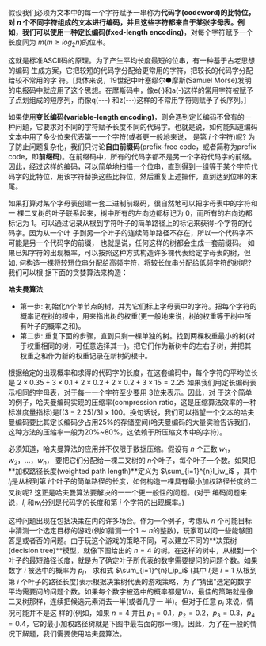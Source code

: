 假设我们必须为文本中的每一个字符赋予一串称为**代码字(codeword)**的比特位，对 $n$ 个不同字符组成的文本进行编码，并且这些字符都来自于某张字母表。例如，我们可以使用一种**定长编码(fxed-length encoding)**，对每个字符赋予一个长度同为 $m (m≥ log_2 n)​$ 的位串。

这就是标准ASCII码的原理。为了产生平均长度最短的位串，有一种基于古老思想的编码 生成方案，它把较短的代码字分配给更常用的字符，把较长的代码字分配给较不常用的字 符。[具体来说，19世纪中叶塞缪尔●摩斯(Samuel Morse)发明的电报码中就应用了这个思想。在摩斯码中，像e(·)和a(-)这样的常用字符被赋予了点划组成的短序列，而像q(---) 和z(--·)这样的不常用字符则赋予了长序列。] 

如果使用**变长编码(variable-length encoding)**，则会遇到定长编码不曾有的一种问题，它要求对不同的字符赋予长度不同的代码字。也就是说，如何能知道编码文本中用了多少位来代表第一一个字符(或者更一般地来说， 是第 $i​$ 个字符)呢? 为了防止问题复杂化，我们只讨论**自由前缀码**(prefix-free code，或者简称为prefix code，即**前缀码**)。在前缀码中，所有的代码字都不是另一个字符代码字的前缀。因此，经过这样的编码，可以简单地扫描一个位串，直到得到一组等于某个字符代码字的比特位，用该字符替换这些比特位，然后重复上述操作，直到达到位串的末尾。

 如果打算对某个字母表创建一套二进制前缀码，很自然地可以把字母表中的字符和一 棵二叉树的叶子联系起来，树中所有的左向边都标记为 $0$，而所有的右向边都标记为 $1$。可以通过记录从根到字符叶子的简单路径上的标记来获得-个字符的代码字。因为从一个叶 子到另一个叶子的连续简单路径不存在，所以一个代码字不可能是另一个代码字的前缀， 也就是说，任何这样的树都会生成一套前缀码。 如果已知字符的出现概率，可以按照这种方式构造许多棵代表给定字母表的树，但如. 何构造一棵将较短位串分配给高频字符，将较长位串分配给低频字符的树呢?我们可以根 据下面的贪婪算法来构造：

**哈夫曼算法**

- 第一步: 初始化n个单节点的树，并为它们标上字母表中的字符。把每个字符的概率记在树的根中，用来指出树的权重(更一般地来说，树的权重等于树中所有叶子的概率之和)。
- 第二步: 重复下面的步骤，直到只剩一棵单独的树。找到两棵权重最小的树(对于权重相同的树，可任意选择其一)。把它们作为新树中的左右子树，并把其权重之和作为新的权重记录在新树的根中。

根据给定的出现概率和求得的代码字的长度，在这套编码中，每个字符的平均位长是 $2\times 0.35+ 3 \times 0.1+ 2 \times 0.2+ 2 \times 0.2 +3 \times 15= 2.25$ 如果我们用定长编码表示相同的字母表，对于每一一个字符至少要用 3位来表示。因此，对 于这个简单的例子，哈夫曼编码实现的压缩率(compression ratio，这是压缩算法效率的一种 标准度量指标)是$[(3 - 2.25)/3]\times100% = 25%​$。换句话说，我们可以指望一个文本的哈夫曼编码要比其定长编码少占用25%的存储空间(哈夫曼编码的大量实验告诉我们，这种方法的压缩率一般为20%~80%，这依赖于所压缩文本中的字符)。

必须知道，哈夫曼算法的应用并不仅限于数据压缩。假设有 $n​$ 个正数 $w_1，w_2，...，w_n​$， 要把它们分配给一棵二叉树的 $n​$ 个叶子，每个叶子一个数。如果把**加权路径长度(weighted path length)**定义为 $\sum_{i=1}^{n}l_iw_i​$ ，其中 $l_i​$ 是从根到第 $i​$ 个叶子的简单路径的长度，如何构造一棵具有最小加权路径长度的二叉树呢? 这正是哈夫曼算法要解决的一一个更一般性的问题。(对于 编码问题来说，$l_i​$ 和$w_i​$分别是代码字的长度和第 $i​$ 个字符的出现概率。) 

这种问题出现在包括决策在内的许多场合。作为一个例子，考虑从 $n$ 个可能目标中猜测一个选定目标的游戏(例如猜测一个$1 \sim n$的整数)，玩家可以问一些能够回答是或者否的问题。由于玩这个游戏的策略不同，可以建立不同的**决策树(decision tree)**模型，就像下图给出的 $n=4$ 的树。在这样的树中，从根到一个叶子的最短路径长度，就是为了确定叶子所代表的数字需要提问的问题个数。如果数字 $i$ 被选中的概率为 $p_i$， 求和式 $\sum_{i=1}^{n}l_ip_i$ (其中 $l_i$是 $i=1$ 从根到第 $i$ 个叶子的路径长度)表示根据决策树代表的游戏策略，为了“猜出”选定的数字平均需要问的问题个数。如果每个数字被选中的概率都是$1/n$，最佳的策略就是像二叉树那样，连续把候选元素消去一半(或者几乎一 半)。但对于任意 $p_i$ 来说，情况可能并不是这 样的(例如，如果 $n=4$ 并且 $p_1=0.1， p_2=0.2， p_3=0.3， p_4= 0.4$，它的最小加权路径树就是下图中最右面的那一稞)。因此，为了在一般的情况下解题，我们需要使用哈夫曼算法。


